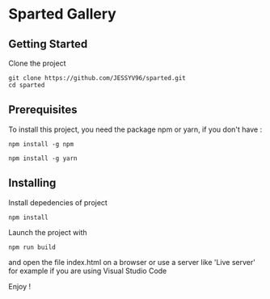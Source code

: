 # Sparted Gallery

## Getting Started

Clone the project

```
git clone https://github.com/JESSYV96/sparted.git
cd sparted
```

## Prerequisites

To install this project, you need the package npm or yarn, if you don't have :

```
npm install -g npm
```

```
npm install -g yarn
```

## Installing

Install depedencies of project

```
npm install
```

Launch the project with

```
npm run build
```

and open the file index.html on a browser or use a server like 'Live server' for example if you are using Visual Studio Code

Enjoy !
